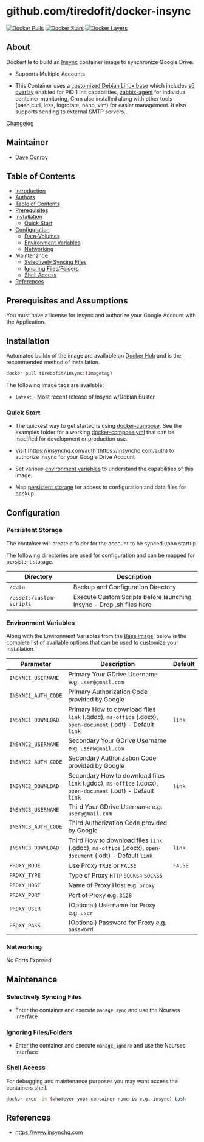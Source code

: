 # github.com/tiredofit/docker-insync

[![Docker Pulls](https://img.shields.io/docker/pulls/tiredofit/insync.svg)](https://hub.docker.com/r/tiredofit/insync)
[![Docker Stars](https://img.shields.io/docker/stars/tiredofit/insync.svg)](https://hub.docker.com/r/tiredofit/insync)
[![Docker
Layers](https://images.microbadger.com/badges/image/tiredofit/insync.svg)](https://microbadger.com/images/tiredofit/insync)

## About

Dockerfile to build an [Insync](https://www.insynchq.com) container image to synchronize Google Drive.

* Supports Multiple Accounts

* This Container uses a [customized Debian Linux base](https://hub.docker.com/r/tiredofit/debian) which includes [s6 overlay](https://github.com/just-containers/s6-overlay) enabled for PID 1 Init capabilities, [zabbix-agent](https://zabbix.org) for individual container monitoring, Cron also installed along with other tools (bash,curl, less, logrotate, nano, vim) for easier management. It also supports sending to external SMTP servers..

[Changelog](CHANGELOG.md)

## Maintainer

- [Dave Conroy](https://github.com/tiredofit/)

## Table of Contents

- [Introduction](#introduction)
- [Authors](#authors)
- [Table of Contents](#table-of-contents)
- [Prerequisites](#prerequisites)
- [Installation](#installation)
  - [Quick Start](#quick-start)
- [Configuration](#configuration)
  - [Data-Volumes](#data-volumes)
  - [Environment Variables](#environment-variables)
  - [Networking](#networking)
- [Maintenance](#maintenance)
  - [Selectively Syncing Files](#selectively-syncing-files)
  - [Ignoring Files/Folders](#ignoring-filesfolders)
  - [Shell Access](#shell-access)
- [References](#references)

## Prerequisites and Assumptions

You must have a license for Insync and authorize your Google Account with the Application.


## Installation

Automated builds of the image are available on [Docker Hub](https://hub.docker.com/r/tiredofit/insync) and is the recommended method of
installation.


```bash
docker pull tiredofit/insync:(imagetag)
```

The following image tags are available:
* `latest` - Most recent release of Insync w/Debian Buster

### Quick Start

* The quickest way to get started is using [docker-compose](https://docs.docker.com/compose/). See the examples folder for a working [docker-compose.yml](examples/docker-compose.yml) that can be modified for development or production use.

* Visit [https://insynchq.com/auth](https://insynchq.com/auth) to authorize Insync for your Google Drive Account

* Set various [environment variables](#environment-variables) to understand the capabilities of this image.

* Map [persistent storage](#data-volumes) for access to configuration and data files for backup.


## Configuration

### Persistent Storage

The container will create a folder for the account to be synced upon startup.

The following directories are used for configuration and can be mapped for persistent storage.

| Directory                | Description                                                          |
| ------------------------ | -------------------------------------------------------------------- |
| `/data`                  | Backup and Configuration Directory                                   |
| `/assets/custom-scripts` | Execute Custom Scripts before launching Insync - Drop .sh files here |

### Environment Variables

Along with the Environment Variables from the [Base image](https://hub.docker.com/r/tiredofit/debian), below is the complete list of available options that can be used to customize your installation.

| Parameter           | Description                                                                                                  | Default |
| ------------------- | ------------------------------------------------------------------------------------------------------------ | ------- |
| `INSYNC1_USERNAME`  | Primary Your GDrive Username e.g. `user@gmail.com`                                                           |
| `INSYNC1_AUTH_CODE` | Primary Authorization Code provided by Google                                                                |
| `INSYNC1_DOWNLOAD`  | Primary How to download files `link` (.gdoc), `ms-office` (.docx), `open-document` (.odt) - Default `link`   | `link`  |
| `INSYNC2_USERNAME`  | Secondary Your GDrive Username e.g. `user@gmail.com`                                                         |
| `INSYNC2_AUTH_CODE` | Secondary Authorization Code provided by Google                                                              |
| `INSYNC2_DOWNLOAD`  | Secondary How to download files `link` (.gdoc), `ms-office` (.docx), `open-document` (.odt) - Default `link` | `link`  |
| `INSYNC3_USERNAME`  | Third Your GDrive Username e.g. `user@gmail.com`                                                             |
| `INSYNC3_AUTH_CODE` | Third Authorization Code provided by Google                                                                  |
| `INSYNC3_DOWNLOAD`  | Third How to download files `link` (.gdoc), `ms-office` (.docx), `open-document` (.odt) - Default `link`     | `link`  |
| `PROXY_MODE`        | Use Proxy `TRUE` or `FALSE`                                                                                  | `FALSE` |
| `PROXY_TYPE`        | Type of Proxy `HTTP` `SOCKS4` `SOCKS5`                                                                       |
| `PROXY_HOST`        | Name of Proxy Host e.g. `proxy`                                                                              |
| `PROXY_PORT`        | Port of Proxy e.g. `3128`                                                                                    |
| `PROXY_USER`        | (Optional) Username for Proxy e.g. `user`                                                                    |
| `PROXY_PASS`        | (Optional) Password for Proxy e.g. `password`                                                                |

### Networking

No Ports Exposed

## Maintenance

### Selectively Syncing Files
* Enter the container and execute `manage_sync` and use the Ncurses Interface

### Ignoring Files/Folders
* Enter the container and execute `manage_ignore` and use the Ncurses Interface

### Shell Access

For debugging and maintenance purposes you may want access the containers shell.

```bash
docker exec -it (whatever your container name is e.g. insync) bash
```

## References

* https://www.insynchq.com
